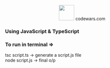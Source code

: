 <div align = "center">
    <img src="https://www.codewars.com/packs/assets/logo.61192cf7.svg" width = 50 height = 50/>
    <span color="red">codewars.com</span>
</div>

<!-- # <p color="red">codewars.com</p> -->

### <div>Using <span color = "yellow">JavaScript</span> & <span color = "#3498db">TypeScript</span></div>

### <p color = "crimson">To run in terminal => </p>

<p color = "greenyellow">tsc script.ts -> generate a script.js file <br> node script.js -> final o/p</p>
